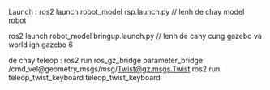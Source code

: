 Launch : ros2 launch robot_model rsp.launch.py // lenh de chay model robot


ros2 launch robot_model bringup.launch.py // lenh de cahy cung gazebo va world ign gazebo 6

de chay teleop : ros2 run ros_gz_bridge parameter_bridge /cmd_vel@geometry_msgs/msg/Twist@gz.msgs.Twist
ros2 run teleop_twist_keyboard teleop_twist_keyboard
